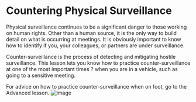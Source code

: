 [Title]: # (Contrarrestar los seguimientos)
[Difficulty]: # (Experto)
[Order]: # (0)

# Countering Physical Surveillance

Physical surveillance continues to be a significant danger to those working on human rights. Other than a human source, it is the only way to build detail on what is occurring at meetings. It is obviously important to know how to identify if you, your colleagues, or partners are under surveillance.

Counter-surveillance is the process of detecting and mitigating hostile surveillance. This lesson lets you know how to practice counter-surveillance at one of the most important times ? when you are in a vehicle, such as going to a sensitive meeting.

For advice on how to practice counter-surveillance when on foot, go to the Advanced lesson.
![image](surveillance4.png)